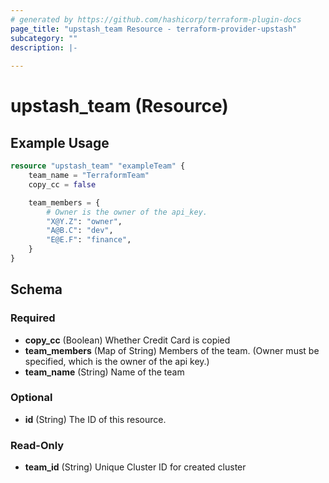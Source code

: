 ```yaml
---
# generated by https://github.com/hashicorp/terraform-plugin-docs
page_title: "upstash_team Resource - terraform-provider-upstash"
subcategory: ""
description: |-
  
---
```


# upstash_team (Resource)



## Example Usage

```terraform
resource "upstash_team" "exampleTeam" {
    team_name = "TerraformTeam"
    copy_cc = false

    team_members = {
        # Owner is the owner of the api_key.
        "X@Y.Z": "owner",
        "A@B.C": "dev",
        "E@E.F": "finance",
    }
}
```

<!-- schema generated by tfplugindocs -->
## Schema

### Required

- **copy_cc** (Boolean) Whether Credit Card is copied
- **team_members** (Map of String) Members of the team. (Owner must be specified, which is the owner of the api key.)
- **team_name** (String) Name of the team

### Optional

- **id** (String) The ID of this resource.

### Read-Only

- **team_id** (String) Unique Cluster ID for created cluster


